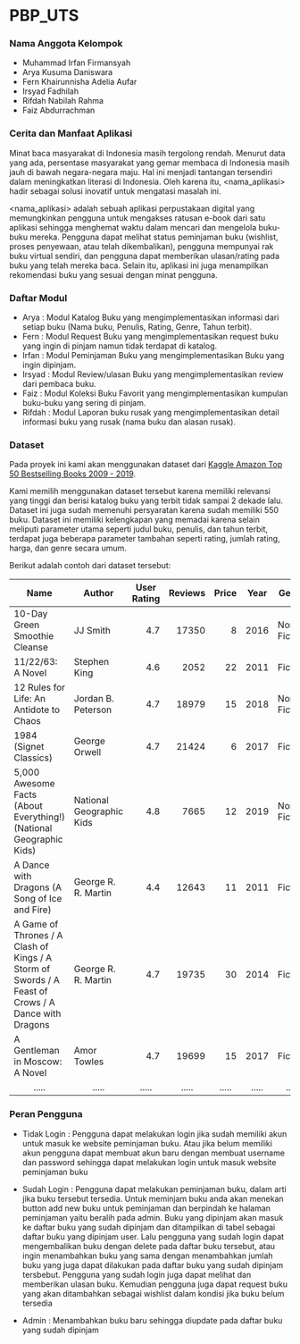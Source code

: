 # PBP_UTS

### Nama Anggota Kelompok
- Muhammad Irfan Firmansyah
- Arya Kusuma Daniswara
- Fern Khairunnisha Adelia Aufar
- Irsyad Fadhilah
- Rifdah Nabilah Rahma
- Faiz Abdurrachman

  
### Cerita dan Manfaat Aplikasi
Minat baca masyarakat di Indonesia masih tergolong rendah. Menurut data yang ada, persentase masyarakat yang gemar membaca di Indonesia masih jauh di bawah negara-negara maju. Hal ini menjadi tantangan tersendiri dalam meningkatkan literasi di Indonesia. Oleh karena itu, <nama_aplikasi> hadir sebagai solusi inovatif untuk mengatasi masalah ini.

<nama_aplikasi> adalah sebuah aplikasi perpustakaan digital yang memungkinkan pengguna untuk mengakses ratusan e-book dari satu aplikasi sehingga menghemat waktu dalam mencari dan mengelola buku-buku mereka. Pengguna dapat melihat status peminjaman buku (wishlist, proses penyewaan, atau telah dikembalikan), pengguna mempunyai rak buku virtual sendiri, dan pengguna dapat memberikan ulasan/rating pada buku yang telah mereka baca. Selain itu, aplikasi ini juga menampilkan rekomendasi buku yang sesuai dengan minat pengguna.

### Daftar Modul
- Arya : Modul Katalog Buku yang mengimplementasikan informasi dari setiap buku (Nama buku, Penulis, Rating, Genre, Tahun terbit).
- Fern : Modul Request Buku yang mengimplementasikan request buku yang ingin di pinjam namun tidak terdapat di katalog.
- Irfan : Modul Peminjaman Buku yang mengimplementasikan Buku yang ingin dipinjam.
- Irsyad : Modul Review/ulasan Buku yang mengimplementasikan review dari pembaca buku.
- Faiz : Modul Koleksi Buku Favorit yang mengimplementasikan kumpulan buku-buku yang sering di pinjam.
- Rifdah : Modul Laporan buku rusak yang mengimplementasikan detail informasi buku yang rusak (nama buku dan alasan rusak).

### Dataset
Pada proyek ini kami akan menggunakan dataset dari [Kaggle Amazon Top 50 Bestselling Books 2009 - 2019](https://www.kaggle.com/datasets/sootersaalu/amazon-top-50-bestselling-books-2009-2019). <br>

Kami memilih menggunakan dataset tersebut karena memiliki relevansi yang tinggi dan berisi katalog buku yang terbit tidak sampai 2 dekade lalu. Dataset ini juga sudah memenuhi persyaratan karena sudah memiliki 550 buku. Dataset ini memiliki kelengkapan yang memadai karena selain meliputi parameter utama seperti judul buku, penulis, dan tahun terbit, terdapat juga beberapa parameter tambahan seperti rating, jumlah rating, harga, dan genre secara umum.

Berikut adalah contoh dari dataset tersebut:
<table class="table table-bordered table-hover table-condensed">
<thead><tr><th title="Field #1">Name</th>
<th title="Field #2">Author</th>
<th title="Field #3">User Rating</th>
<th title="Field #4">Reviews</th>
<th title="Field #5">Price</th>
<th title="Field #6">Year</th>
<th title="Field #7">Genre</th>
</tr></thead>
<tbody><tr>
<td>10-Day Green Smoothie Cleanse</td>
<td>JJ Smith</td>
<td align="right">4.7</td>
<td align="right">17350</td>
<td align="right">8</td>
<td align="right">2016</td>
<td>Non Fiction</td>
</tr>
<tr>
<td>11/22/63: A Novel</td>
<td>Stephen King</td>
<td align="right">4.6</td>
<td align="right">2052</td>
<td align="right">22</td>
<td align="right">2011</td>
<td>Fiction</td>
</tr>
<tr>
<td>12 Rules for Life: An Antidote to Chaos</td>
<td>Jordan B. Peterson</td>
<td align="right">4.7</td>
<td align="right">18979</td>
<td align="right">15</td>
<td align="right">2018</td>
<td>Non Fiction</td>
</tr>
<tr>
<td>1984 (Signet Classics)</td>
<td>George Orwell</td>
<td align="right">4.7</td>
<td align="right">21424</td>
<td align="right">6</td>
<td align="right">2017</td>
<td>Fiction</td>
</tr>
<tr>
<td>5,000 Awesome Facts (About Everything!) (National Geographic Kids)</td>
<td>National Geographic Kids</td>
<td align="right">4.8</td>
<td align="right">7665</td>
<td align="right">12</td>
<td align="right">2019</td>
<td>Non Fiction</td>
</tr>
<tr>
<td>A Dance with Dragons (A Song of Ice and Fire)</td>
<td>George R. R. Martin</td>
<td align="right">4.4</td>
<td align="right">12643</td>
<td align="right">11</td>
<td align="right">2011</td>
<td>Fiction</td>
</tr>
<tr>
<td>A Game of Thrones / A Clash of Kings / A Storm of Swords / A Feast of Crows / A Dance with Dragons</td>
<td>George R. R. Martin</td>
<td align="right">4.7</td>
<td align="right">19735</td>
<td align="right">30</td>
<td align="right">2014</td>
<td>Fiction</td>
</tr>
<tr>
<td>A Gentleman in Moscow: A Novel</td>
<td>Amor Towles</td>
<td align="right">4.7</td>
<td align="right">19699</td>
<td align="right">15</td>
<td align="right">2017</td>
<td>Fiction</td>
</tr>
<tr>
<td align="center">.....</td>
<td align="center">.....</td>
<td align="center">.....</td>
<td align="center">.....</td>
<td align="center">.....</td>
<td align="center">.....</td>
<td align="center">.....</td>
</tr>
</tbody></table>

### Peran Pengguna
- Tidak Login : Pengguna dapat melakukan login jika sudah memiliki akun untuk masuk ke website peminjaman buku. Atau jika belum memiliki akun pengguna dapat membuat akun baru dengan membuat username dan password sehingga dapat melakukan login untuk masuk website peminjaman buku

- Sudah Login : Pengguna dapat melakukan peminjaman buku, dalam arti jika buku tersebut tersedia. Untuk meminjam buku anda akan menekan button add new buku untuk peminjaman dan berpindah ke halaman peminjaman yaitu beralih pada admin. Buku yang dipinjam akan masuk ke daftar buku yang sudah dipinjam dan ditampilkan di tabel sebagai daftar buku yang dipinjam user. Lalu pengguna yang sudah login dapat mengembalikan buku dengan delete pada daftar buku tersebut, atau ingin menambahkan buku yang sama dengan menambahkan jumlah buku yang juga dapat dilakukan pada daftar buku yang sudah dipinjam tersbebut. Pengguna yang sudah login juga dapat melihat dan memberikan ulasan buku. Kemudian pengguna juga dapat request buku yang akan ditambahkan sebagai wishlist dalam kondisi jika buku belum tersedia

- Admin : Menambahkan buku baru sehingga diupdate pada daftar buku yang sudah dipinjam
